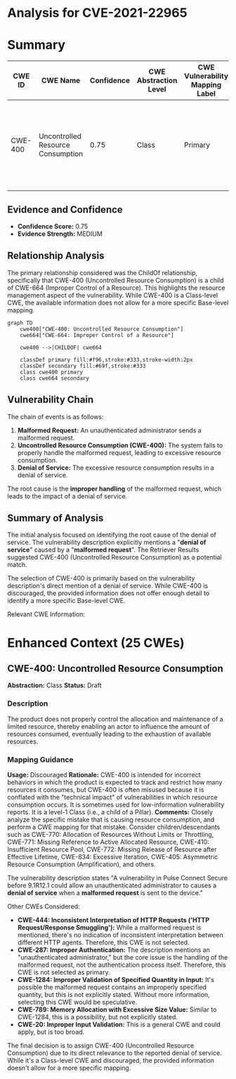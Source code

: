 # Analysis for CVE-2021-22965

# Summary
| CWE ID | CWE Name | Confidence | CWE Abstraction Level | CWE Vulnerability Mapping Label | CWE-Vulnerability Mapping Notes |
|---|---|---|---|---|---|
| CWE-400 | Uncontrolled Resource Consumption | 0.75 | Class | Primary | Discouraged, but selected because it directly addresses the **denial of service** caused by a **malformed request**. |

## Evidence and Confidence

*   **Confidence Score:** 0.75
*   **Evidence Strength:** MEDIUM

## Relationship Analysis
The primary relationship considered was the ChildOf relationship, specifically that CWE-400 (Uncontrolled Resource Consumption) is a child of CWE-664 (Improper Control of a Resource). This highlights the resource management aspect of the vulnerability. While CWE-400 is a Class-level CWE, the available information does not allow for a more specific Base-level mapping.

```mermaid
graph TD
    cwe400["CWE-400: Uncontrolled Resource Consumption"]
    cwe664["CWE-664: Improper Control of a Resource"]
    
    cwe400 -->|CHILDOF| cwe664
    
    classDef primary fill:#f96,stroke:#333,stroke-width:2px
    classDef secondary fill:#69f,stroke:#333
    class cwe400 primary
    class cwe664 secondary
```

## Vulnerability Chain
The chain of events is as follows:
1.  **Malformed Request:** An unauthenticated administrator sends a malformed request.
2.  **Uncontrolled Resource Consumption (CWE-400):** The system fails to properly handle the malformed request, leading to excessive resource consumption.
3.  **Denial of Service:** The excessive resource consumption results in a denial of service.

The root cause is the **improper handling** of the malformed request, which leads to the impact of a denial of service.

## Summary of Analysis
The initial analysis focused on identifying the root cause of the denial of service. The vulnerability description explicitly mentions a "**denial of service**" caused by a "**malformed request**". The Retriever Results suggested CWE-400 (Uncontrolled Resource Consumption) as a potential match.

The selection of CWE-400 is primarily based on the vulnerability description's direct mention of a denial of service. While CWE-400 is discouraged, the provided information does not offer enough detail to identify a more specific Base-level CWE.

Relevant CWE Information:

# Enhanced Context (25 CWEs)

## CWE-400: Uncontrolled Resource Consumption
**Abstraction:** Class
**Status:** Draft

### Description
The product does not properly control the allocation and maintenance of a limited resource, thereby enabling an actor to influence the amount of resources consumed, eventually leading to the exhaustion of available resources.

### Mapping Guidance
**Usage:** Discouraged
**Rationale:** CWE-400 is intended for incorrect behaviors in which the product is expected to track and restrict how many resources it consumes, but CWE-400 is often misused because it is conflated with the "technical impact" of vulnerabilities in which resource consumption occurs. It is sometimes used for low-information vulnerability reports. It is a level-1 Class (i.e., a child of a Pillar).
**Comments:** Closely analyze the specific mistake that is causing resource consumption, and perform a CWE mapping for that mistake. Consider children/descendants such as CWE-770: Allocation of Resources Without Limits or Throttling, CWE-771: Missing Reference to Active Allocated Resource, CWE-410: Insufficient Resource Pool, CWE-772: Missing Release of Resource after Effective Lifetime, CWE-834: Excessive Iteration, CWE-405: Asymmetric Resource Consumption (Amplification), and others.

The vulnerability description states "A vulnerability in Pulse Connect Secure before 9.1R12.1 could allow an unauthenticated administrator to causes a **denial of service** when a **malformed request** is sent to the device."

Other CWEs Considered:

*   **CWE-444: Inconsistent Interpretation of HTTP Requests ('HTTP Request/Response Smuggling'):** While a malformed request is mentioned, there's no indication of inconsistent interpretation between different HTTP agents. Therefore, this CWE is not selected.
*   **CWE-287: Improper Authentication:** The description mentions an "unauthenticated administrator," but the core issue is the handling of the malformed request, not the authentication process itself. Therefore, this CWE is not selected as primary.
*   **CWE-1284: Improper Validation of Specified Quantity in Input:** It's possible the malformed request contains an improperly specified quantity, but this is not explicitly stated. Without more information, selecting this CWE would be speculative.
*   **CWE-789: Memory Allocation with Excessive Size Value:** Similar to CWE-1284, this is a possibility, but not explicitly stated.
*   **CWE-20: Improper Input Validation:** This is a general CWE and could apply, but is too broad.

The final decision is to assign CWE-400 (Uncontrolled Resource Consumption) due to its direct relevance to the reported denial of service. While it's a Class-level CWE and discouraged, the provided information doesn't allow for a more specific mapping.